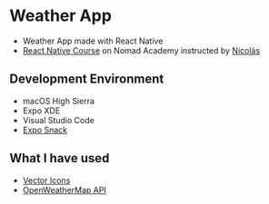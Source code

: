 # Weather App

  * Weather App made with React Native
  * [React Native Course](https://academy.nomadcoders.co/p/fucking-react-native-apps) on Nomad Academy instructed by [Nicolás](https://github.com/serranoarevalo)

## Development Environment

  * macOS High Sierra
  * Expo XDE
  * Visual Studio Code
  * [Expo Snack](https://snack.expo.io/)

## What I have used

  * [Vector Icons](https://expo.github.io/vector-icons/)
  * [OpenWeatherMap API](https://openweathermap.org/api)
